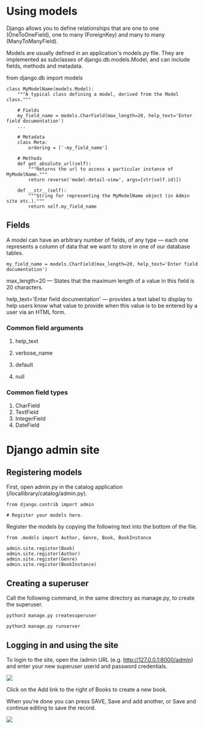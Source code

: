 # Using models

Django allows you to define relationships that are one to one (OneToOneField), one to many (ForeignKey) and many to many (ManyToManyField).

Models are usually defined in an application's models.py file. They are implemented as subclasses of django.db.models.Model, and can include fields, methods and metadata.

from django.db import models

```
class MyModelName(models.Model):
    """A typical class defining a model, derived from the Model class."""

    # Fields
    my_field_name = models.CharField(max_length=20, help_text='Enter field documentation')
    ...

    # Metadata
    class Meta:
        ordering = ['-my_field_name']

    # Methods
    def get_absolute_url(self):
        """Returns the url to access a particular instance of MyModelName."""
        return reverse('model-detail-view', args=[str(self.id)])

    def __str__(self):
        """String for representing the MyModelName object (in Admin site etc.)."""
        return self.my_field_name
```

## Fields 

A model can have an arbitrary number of fields, of any type — each one represents a column of data that we want to store in one of our database tables.

`my_field_name = models.CharField(max_length=20, help_text='Enter field documentation')`

max_length=20 — States that the maximum length of a value in this field is 20 characters.

help_text='Enter field documentation' — provides a text label to display to help users know what value to provide when this value is to be entered by a user via an HTML form.

### Common field arguments

1. help_text

2. verbose_name

3. default

4. null

### Common field types

1. CharField
2. TextField
3. IntegerField
4. DateField

# Django admin site

## Registering models 

First, open admin.py in the catalog application (/locallibrary/catalog/admin.py).

```
from django.contrib import admin

# Register your models here.
```

Register the models by copying the following text into the bottom of the file.

```
from .models import Author, Genre, Book, BookInstance

admin.site.register(Book)
admin.site.register(Author)
admin.site.register(Genre)
admin.site.register(BookInstance)
```

## Creating a superuser 

Call the following command, in the same directory as manage.py, to create the superuser. 

`python3 manage.py createsuperuser`

`python3 manage.py runserver`

## Logging in and using the site 

To login to the site, open the /admin URL (e.g. http://127.0.0.1:8000/admin) and enter your new superuser userid and password credentials.

![](https://developer.mozilla.org/en-US/docs/Learn/Server-side/Django/Admin_site/admin_home.png)

Click on the Add link to the right of Books to create a new book.

When you're done you can press SAVE, Save and add another, or Save and continue editing to save the record.

![](https://developer.mozilla.org/en-US/docs/Learn/Server-side/Django/Admin_site/admin_book_add.png)